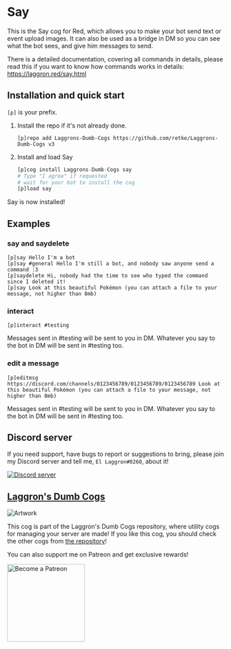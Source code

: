 # Say

This is the Say cog for Red, which allows you to make your bot send text or event upload images. It can also be used as a bridge in DM so you can see what the bot sees, and give him messages to send.

There is a detailed documentation, covering all commands in details, please read this if you want to know how commands works in details: https://laggron.red/say.html

## Installation and quick start

`[p]` is your prefix.

1.  Install the repo if it's not already done.
    ```
    [p]repo add Laggrons-Dumb-Cogs https://github.com/retke/Laggrons-Dumb-Cogs v3
    ```

2.  Install and load Say
    ```py
    [p]cog install Laggrons-Dumb-Cogs say
    # Type "I agree" if requested
    # wait for your bot to install the cog
    [p]load say
    ```

Say is now installed!

## Examples

### say and saydelete

```
[p]say Hello I'm a bot
[p]say #general Hello I'm still a bot, and nobody saw anyone send a command :3
[p]saydelete Hi, nobody had the time to see who typed the command since I deleted it!
[p]say Look at this beautiful Pokémon (you can attach a file to your message, not higher than 8mb)
```

### interact

```
[p]interact #testing
```

Messages sent in #testing will be sent to you in DM. Whatever you say to the bot in DM will be sent in #testing too.

### edit a message

```
[p]editmsg https://discord.com/channels/0123456789/0123456789/0123456789 Look at this beautiful Pokémon (you can attach a file to your message, not higher than 8mb)
```

Messages sent in #testing will be sent to you in DM. Whatever you say to the bot in DM will be sent in #testing too.

## Discord server

If you need support, have bugs to report or suggestions to bring, please join my Discord server and tell me, `El Laggron#0260`, about it!

[![Discord server](https://discordapp.com/api/guilds/363008468602454017/embed.png?style=banner3)](https://discord.gg/AVzjfpR)

## [Laggron's Dumb Cogs](https://github.com/retke/Laggrons-Dumb-Cogs)

![Artwork](https://github.com/retke/Laggrons-Dumb-Cogs/blob/master/.github/RESSOURCES/BANNERS/Base_banner.png)

This cog is part of the Laggron's Dumb Cogs repository, where utility cogs for managing your server are made!
If you like this cog, you should check the other cogs from [the repository](https://github.com/retke/Laggrons-Dumb-Cogs)!

You can also support me on Patreon and get exclusive rewards!

<img src="https://c5.patreon.com/external/logo/become_a_patron_button@2x.png" alt="Become a Patreon" width="180"/>

<!-- Replace link by cogs.red link -->
